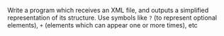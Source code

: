 
Write a program which receives an XML file, and outputs a simplified
representation of its structure. Use symbols like `?` (to represent
optional elements), `+` (elements which can appear one or more times),
etc

